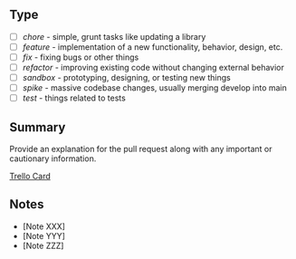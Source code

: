 ## Type

- [ ] _chore_ - simple, grunt tasks like updating a library
- [ ] _feature_ - implementation of a new functionality, behavior, design, etc.
- [ ] _fix_ - fixing bugs or other things
- [ ] _refactor_ - improving existing code without changing external behavior
- [ ] _sandbox_ - prototyping, designing, or testing new things
- [ ] _spike_ - massive codebase changes, usually merging develop into main
- [ ] _test_ - things related to tests

## Summary

Provide an explanation for the pull request along with any important or cautionary information.

[Trello Card](https://trello.com/c/card-id/card-name)

## Notes

- [Note XXX]
- [Note YYY]
- [Note ZZZ]